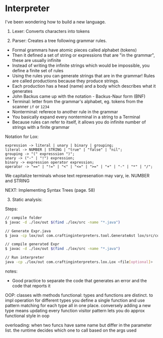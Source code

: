 # Interpreter

I've been wondering how to build a new language. 

1) Lexer: Converts characters into tokens


2) Parser: Creates a tree following grammar rules. 
- Formal grammars have atomic pieces called alphabet (tokens)
- Then it defined a set of string or expressions that are "in the grammar", these are usually infinite
- Instead of writing the infinite strings which would be impossible, you define a finite set of rules
- Using the rules you can generate strings that are in the grammar! Rules are called productions because they produce strings.
- Each production has a head (name) and a body which describes what it generates
- John Backus came up with the notation - Backus-Naur form (BNF)
- Terminal: letter from the grammar's alphabet, eg. tokens from the scanner `if` or `1234`
- Nonterminal: referece to another rule in the grammar
- You basically expand every nonterminal in a string to a Terminal
- Because rules can refer to itself, it allows you do infinite number of strings with a finite grammar

Notation for Lox:

```
expression -> literal | unary | binary | grouping;
literal -> NUMBER | STRING | "true" | "false" | "nil";
grouping -> "(" expresssion ")";
unary -> ("-" | "!") expression;
binary -> expression operator expression;
operator -> "==" | "!=" | "<" | "<=" | ">=" | "+" | "-" | "*" | "/"; 
```

We capitalize terminals whose text represenation may vary, ie. NUMBER and STRING

NEXT: Implementing Syntax Trees (page. 58)

3) Static analysis: <Unclear what this does>

Steps:

```bash 
// compile folder
$ javac -d ./lox/out $(find ./lox/src -name "*.java")

// Generate Expr.java
$ java -cp lox/out com.craftinginterpreters.tool.GenerateAst lox/src/com/craftinginterpreters/lox

// compile generated Expr 
$ javac -d ./lox/out $(find ./lox/src -name "*.java")

// Run interpreter
java -cp ./lox/out com.craftinginterpreters.lox.Lox <file[optional]>

```

notes:
- Good practice to separate the code that generates an error and the code that reports it

OOP: classes with methods
functional: types and functions are distinct. to impl operation for different types you define a single function and use pattern matching for each type all in one place. conversely adding a new type means updating every function 
visitor pattern lets you do approx functional style in oop 

overloading: when two funcs have same name but differ in the parameter list. the runtime decides which one to call based on the args used

